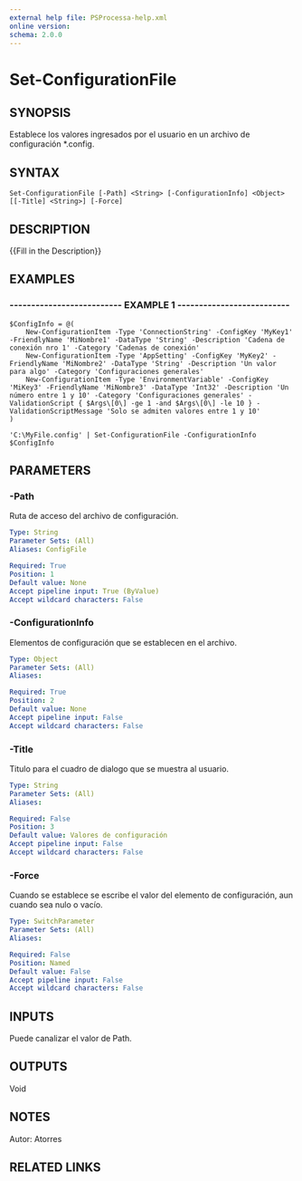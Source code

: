 ```yaml
---
external help file: PSProcessa-help.xml
online version: 
schema: 2.0.0
---
```


# Set-ConfigurationFile

## SYNOPSIS
Establece los valores ingresados por el usuario en un archivo de configuración *.config.

## SYNTAX

```
Set-ConfigurationFile [-Path] <String> [-ConfigurationInfo] <Object> [[-Title] <String>] [-Force]
```

## DESCRIPTION
{{Fill in the Description}}

## EXAMPLES

### -------------------------- EXAMPLE 1 --------------------------
```
$ConfigInfo = @(
    New-ConfigurationItem -Type 'ConnectionString' -ConfigKey 'MyKey1' -FriendlyName 'MiNombre1' -DataType 'String' -Description 'Cadena de conexión nro 1' -Category 'Cadenas de conexión'
    New-ConfigurationItem -Type 'AppSetting' -ConfigKey 'MyKey2' -FriendlyName 'MiNombre2' -DataType 'String' -Description 'Un valor para algo' -Category 'Configuraciones generales'
    New-ConfigurationItem -Type 'EnvironmentVariable' -ConfigKey 'MiKey3' -FriendlyName 'MiNombre3' -DataType 'Int32' -Description 'Un número entre 1 y 10' -Category 'Configuraciones generales' -ValidationScript { $Args\[0\] -ge 1 -and $Args\[0\] -le 10 } -ValidationScriptMessage 'Solo se admiten valores entre 1 y 10'
)

'C:\MyFile.config' | Set-ConfigurationFile -ConfigurationInfo $ConfigInfo
```

## PARAMETERS

### -Path
Ruta de acceso del archivo de configuración.

```yaml
Type: String
Parameter Sets: (All)
Aliases: ConfigFile

Required: True
Position: 1
Default value: None
Accept pipeline input: True (ByValue)
Accept wildcard characters: False
```

### -ConfigurationInfo
Elementos de configuración que se establecen en el archivo.

```yaml
Type: Object
Parameter Sets: (All)
Aliases: 

Required: True
Position: 2
Default value: None
Accept pipeline input: False
Accept wildcard characters: False
```

### -Title
Titulo para el cuadro de dialogo que se muestra al usuario.

```yaml
Type: String
Parameter Sets: (All)
Aliases: 

Required: False
Position: 3
Default value: Valores de configuración
Accept pipeline input: False
Accept wildcard characters: False
```

### -Force
Cuando se establece se escribe el valor del elemento de configuración, aun cuando sea nulo o vacío.

```yaml
Type: SwitchParameter
Parameter Sets: (All)
Aliases: 

Required: False
Position: Named
Default value: False
Accept pipeline input: False
Accept wildcard characters: False
```

## INPUTS

Puede canalizar el valor de Path.

## OUTPUTS

Void

## NOTES
Autor: Atorres

## RELATED LINKS

